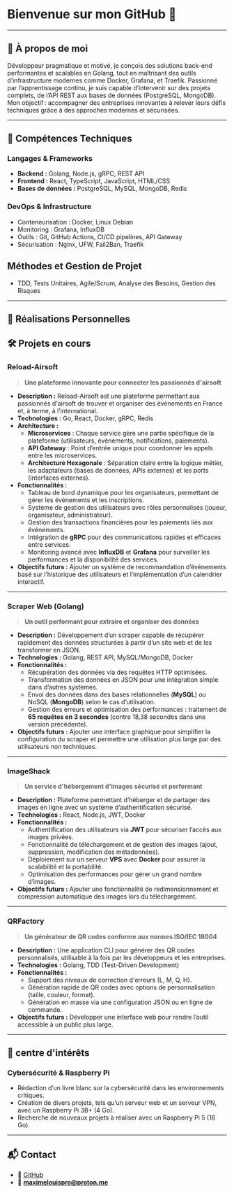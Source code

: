 # Bienvenue sur mon GitHub 👋
---

## 🚀 À propos de moi
Développeur pragmatique et motivé, je conçois des solutions back-end performantes et scalables en Golang, tout en maîtrisant des outils d’infrastructure modernes comme Docker, Grafana, et Traefik. Passionné par l’apprentissage continu, je suis capable d’intervenir sur des projets complets, de l’API REST aux bases de données (PostgreSQL, MongoDB). Mon objectif : accompagner des entreprises innovantes à relever leurs défis techniques grâce à des approches modernes et sécurisées.

---

## 🔧 Compétences Techniques

### Langages & Frameworks
- **Backend :** Golang, Node.js, gRPC, REST API
- **Frontend :** React, TypeScript, JavaScript, HTML/CSS
- **Bases de données :** PostgreSQL, MySQL, MongoDB, Redis

### DevOps & Infrastructure
- Conteneurisation : Docker, Linux Debian
- Monitoring : Grafana, InfluxDB
- Outils : Git, GitHub Actions, CI/CD pipelines, API Gateway
- Sécurisation : Nginx, UFW, Fail2Ban, Traefik

## Méthodes et Gestion de Projet
- TDD, Tests Unitaires, Agile/Scrum, Analyse des Besoins, Gestion des Risques

---

## 📜 Réalisations Personnelles

## 🛠 Projets en cours
### Reload-Airsoft
> **Une plateforme innovante pour connecter les passionnés d'airsoft**  
- **Description :** Reload-Airsoft est une plateforme permettant aux passionnés d'airsoft de trouver et organiser des événements en France et, à terme, à l’international.  
- **Technologies :** Go, React, Docker, gRPC, Redis  
- **Architecture :**
  - **Microservices** : Chaque service gère une partie spécifique de la plateforme (utilisateurs, événements, notifications, paiements).
  - **API Gateway** : Point d’entrée unique pour coordonner les appels entre les microservices.  
  - **Architecture Hexagonale** : Séparation claire entre la logique métier, les adaptateurs (bases de données, APIs externes) et les ports (interfaces externes).  
- **Fonctionnalités :**
  - Tableau de bord dynamique pour les organisateurs, permettant de gérer les événements et les inscriptions.
  - Système de gestion des utilisateurs avec rôles personnalisés (joueur, organisateur, administrateur).
  - Gestion des transactions financières pour les paiements liés aux événements.  
  - Intégration de **gRPC** pour des communications rapides et efficaces entre services.
  - Monitoring avancé avec **InfluxDB** et **Grafana** pour surveiller les performances et la disponibilité des services.
- **Objectifs futurs :** Ajouter un système de recommandation d’événements basé sur l’historique des utilisateurs et l’implémentation d’un calendrier interactif.

---

### Scraper Web (Golang)
> **Un outil performant pour extraire et organiser des données**  
- **Description :** Développement d’un scraper capable de récupérer rapidement des données structurées à partir d’un site web et de les transformer en JSON.  
- **Technologies :** Golang, REST API, MySQL/MongoDB, Docker  
- **Fonctionnalités :**
  - Récupération des données via des requêtes HTTP optimisées.
  - Transformation des données en JSON pour une intégration simple dans d’autres systèmes.
  - Envoi des données dans des bases relationnelles (**MySQL**) ou NoSQL (**MongoDB**) selon le cas d’utilisation.
  - Gestion des erreurs et optimisation des performances : traitement de **65 requêtes en 3 secondes** (contre 18,38 secondes dans une version précédente).  
- **Objectifs futurs :** Ajouter une interface graphique pour simplifier la configuration du scraper et permettre une utilisation plus large par des utilisateurs non techniques.

---

### ImageShack
> **Un service d'hébergement d'images sécurisé et performant**  
- **Description :** Plateforme permettant d’héberger et de partager des images en ligne avec un système d’authentification sécurisé.  
- **Technologies :** React, Node.js, JWT, Docker  
- **Fonctionnalités :**
  - Authentification des utilisateurs via **JWT** pour sécuriser l’accès aux images privées.
  - Fonctionnalité de téléchargement et de gestion des images (ajout, suppression, modification des métadonnées).
  - Déploiement sur un serveur **VPS** avec **Docker** pour assurer la scalabilité et la portabilité.
  - Optimisation des performances pour gérer un grand nombre d’images.
- **Objectifs futurs :** Ajouter une fonctionnalité de redimensionnement et compression automatique des images lors du téléchargement.

---

### QRFactory
> **Un générateur de QR codes conforme aux normes ISO/IEC 18004**  
- **Description :** Une application CLI pour générer des QR codes personnalisés, utilisable à la fois par les développeurs et les entreprises.  
- **Technologies :** Golang, TDD (Test-Driven Development)  
- **Fonctionnalités :**
  - Support des niveaux de correction d'erreurs (L, M, Q, H).
  - Génération rapide de QR codes avec options de personnalisation (taille, couleur, format).
  - Génération en masse via une configuration JSON ou en ligne de commande.
- **Objectifs futurs :** Développer une interface web pour rendre l’outil accessible à un public plus large.

---

## 📖 centre d'intérêts
### Cybersécurité & Raspberry Pi
- Rédaction d’un livre blanc sur la cybersécurité dans les environnements critiques.
- Création de divers projets, tels qu’un serveur web et un serveur VPN, avec un Raspberry Pi 3B+ (4 Go).
- Recherche de nouveaux projets à réaliser avec un Raspberry Pi 5 (16 Go).

---

## 📬 Contact
- 🐙 [GitHub](https://github.com/maxime-louis14)  
- 📧 **maximelouispro@proton.me**   
